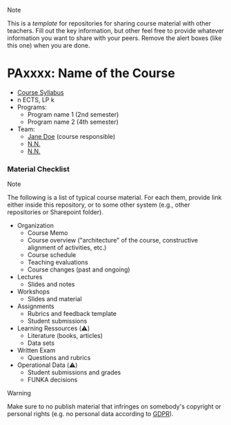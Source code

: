 > [!NOTE]
> This is a _template_ for repositories for sharing course material with other teachers.
> Fill out the key information, but other feel free to provide whatever information you want to share with your peers.
> Remove the alert boxes (like this one) when you are done.

# PAxxxx: Name of the Course

 - [Course Syllabus](...)
 - n ECTS, LP k
 - Programs:
   - Program name 1 (2nd semester)
   - Program name 2 (4th semester)
 - Team:
   - [Jane Doe](...) (course responsible)
   - [N.N.](...)
   - [N.N.](...)
  
### Material Checklist

> [!NOTE]
> The following is a list of typical course material.
> For each them, provide link either inside this repository, or to some other system (e.g., other repositories or Sharepoint folder).

 - Organization
   - Course Memo  
   - Course overview ("architecture" of the course, constructive alignment of activities, etc.)
   - Course schedule
   - Teaching evaluations
   - Course changes (past and ongoing)
 - Lectures
   - Slides and notes
 - Workshops
   - Slides and material
 - Assignments
   - Rubrics and feedback template
   - Student submissions
 - Learning Ressources (⚠️)
   - Literature (books, articles)
   - Data sets
 - Written Exam
   - Questions and rubrics
 - Operational Data (⚠️)
   - Student submissions and grades
   - FUNKA decisions 

> [!WARNING]
> Make sure to no publish material that infringes on somebody's copyright or personal rights (e.g. no personal data according to [GDPR](https://gdpr.eu/)).
